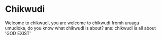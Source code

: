 Chikwudi
========

Welcome to chikwudi, you are welcome to chikwudi fromh uruagu umudioka, do you know what chikwudi is about? ans: chikwudi is all about 'GOD EXIST' 
